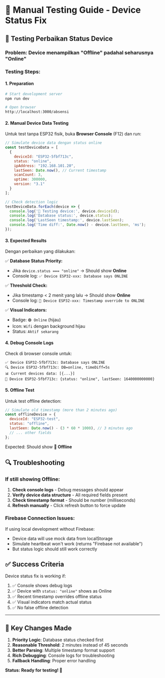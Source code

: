 # 🔧 Manual Testing Guide - Device Status Fix

## 🎯 Testing Perbaikan Status Device

### **Problem**: Device menampilkan "Offline" padahal seharusnya "Online"

### **Testing Steps:**

#### 1. **Preparation**
```bash
# Start development server
npm run dev

# Open browser
http://localhost:3000/absensi
```

#### 2. **Manual Device Data Testing**

Untuk test tanpa ESP32 fisik, buka **Browser Console** (F12) dan run:

```javascript
// Simulate device data dengan status online
const testDeviceData = [
  {
    deviceId: "ESP32-5fbf713c",
    status: "online",
    ipAddress: "192.168.101.20",
    lastSeen: Date.now(), // Current timestamp
    scanCount: 3,
    uptime: 300000,
    version: "3.1"
  }
];

// Check detection logic
testDeviceData.forEach(device => {
  console.log('🧪 Testing device:', device.deviceId);
  console.log('Database status:', device.status);
  console.log('LastSeen timestamp:', device.lastSeen);
  console.log('Time diff:', Date.now() - device.lastSeen, 'ms');
});
```

#### 3. **Expected Results**

Dengan perbaikan yang dilakukan:

✅ **Database Status Priority:**
- Jika `device.status === "online"` → Should show **Online**
- Console log: `✅ Device ESP32-xxx: Database says ONLINE`

✅ **Threshold Check:**
- Jika timestamp < 2 menit yang lalu → Should show **Online**
- Console log: `🔄 Device ESP32-xxx: Timestamp override to ONLINE`

✅ **Visual Indicators:**
- Badge: `🟢 Online` (hijau)
- Icon: `Wifi` dengan background hijau
- Status: `Aktif sekarang`

#### 4. **Debug Console Logs**

Check di browser console untuk:
```
✅ Device ESP32-5fbf713c: Database says ONLINE
🔍 Device ESP32-5fbf713c: DB=online, timeDiff=5s
📊 Current devices data: [{...}]
📱 Device ESP32-5fbf713c: {status: "online", lastSeen: 1640000000000}
```

#### 5. **Offline Test**

Untuk test offline detection:
```javascript
// Simulate old timestamp (more than 2 minutes ago)
const offlineDevice = {
  deviceId: "ESP32-test",
  status: "offline", 
  lastSeen: Date.now() - (3 * 60 * 1000), // 3 minutes ago
  // ... other fields
};
```

Expected: Should show **🔴 Offline**

## 🔍 Troubleshooting

### **If still showing Offline:**

1. **Check console logs** - Debug messages should appear
2. **Verify device data structure** - All required fields present
3. **Check timestamp format** - Should be number (milliseconds)
4. **Refresh manually** - Click refresh button to force update

### **Firebase Connection Issues:**

If using local development without Firebase:
- Device data will use mock data from localStorage
- Simulate heartbeat won't work (returns "Firebase not available")
- But status logic should still work correctly

## ✅ Success Criteria

Device status fix is working if:

1. ✅ Console shows debug logs
2. ✅ Device with `status: "online"` shows as Online
3. ✅ Recent timestamp overrides offline status  
4. ✅ Visual indicators match actual status
5. ✅ No false offline detection

---

## 🎯 Key Changes Made

1. **Priority Logic**: Database status checked first
2. **Reasonable Threshold**: 2 minutes instead of 45 seconds
3. **Better Parsing**: Multiple timestamp format support
4. **Rich Debugging**: Console logs for troubleshooting
5. **Fallback Handling**: Proper error handling

**Status: Ready for testing! 🚀**
